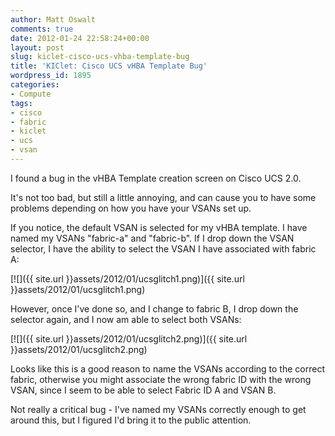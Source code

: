 ```yaml
---
author: Matt Oswalt
comments: true
date: 2012-01-24 22:58:24+00:00
layout: post
slug: kiclet-cisco-ucs-vhba-template-bug
title: 'KIClet: Cisco UCS vHBA Template Bug'
wordpress_id: 1895
categories:
- Compute
tags:
- cisco
- fabric
- kiclet
- ucs
- vsan
---
```


I found a bug in the vHBA Template creation screen on Cisco UCS 2.0.

It's not too bad, but still a little annoying, and can cause you to have some problems depending on how you have your VSANs set up.

If you notice, the default VSAN is selected for my vHBA template. I have named my VSANs "fabric-a" and "fabric-b". If I drop down the VSAN selector, I have the ability to select the VSAN I have associated with fabric A:

[![]({{ site.url }}assets/2012/01/ucsglitch1.png)]({{ site.url }}assets/2012/01/ucsglitch1.png)

However, once I've done so, and I change to fabric B, I drop down the selector again, and I now am able to select both VSANs:

[![]({{ site.url }}assets/2012/01/ucsglitch2.png)]({{ site.url }}assets/2012/01/ucsglitch2.png)

Looks like this is a good reason to name the VSANs according to the correct fabric, otherwise you might associate the wrong fabric ID with the wrong VSAN, since I seem to be able to select Fabric ID A and VSAN B.

Not really a critical bug - I've named my VSANs correctly enough to get around this, but I figured I'd bring it to the public attention.
